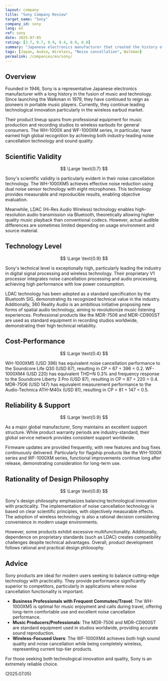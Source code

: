 ```yaml
---
layout: company
title: "Sony Company Review"
target_name: "Sony"
company_id: sony
lang: en
ref: sony
date: 2025-07-05
rating: [3.7, 0.7, 0.9, 0.4, 0.9, 0.8]
summary: "Japanese electronics manufacturer that created the history of portable music with the Walkman and continues to lead wireless earbud technology innovation. Leveraging technical expertise cultivated across fields from music production to consumer products, they boast world-class performance particularly in noise cancellation technology. Their product lineup ranges from professional monitor headphones to high-quality wireless earbuds for general consumers, meeting diverse needs."
tags: [Japan, Audio, Wireless, "Noise cancellation", Walkman]
permalink: /companies/en/sony/
---
```


## Overview

Founded in 1946, Sony is a representative Japanese electronics manufacturer with a long history in the fusion of music and technology. Since launching the Walkman in 1979, they have continued to reign as pioneers in portable music players. Currently, they continue leading technological innovation particularly in the wireless earbud market.

Their product lineup spans from professional equipment for music production and recording studios to wireless earbuds for general consumers. The WH-1000X and WF-1000XM series, in particular, have earned high global recognition by achieving both industry-leading noise cancellation technology and sound quality.

## Scientific Validity

$$ \Large \text{0.7} $$

Sony's scientific validity is particularly evident in their noise cancellation technology. The WH-1000XM5 achieves effective noise reduction using dual noise sensor technology with eight microphones. This technology provides measurable and reproducible results, enabling objective evaluation.

Meanwhile, LDAC (Hi-Res Audio Wireless) technology enables high-resolution audio transmission via Bluetooth, theoretically allowing higher quality music playback than conventional codecs. However, actual audible differences are sometimes limited depending on usage environment and source material.

## Technology Level

$$ \Large \text{0.9} $$

Sony's technical level is exceptionally high, particularly leading the industry in digital signal processing and wireless technology. Their proprietary V1 processor integrates noise cancellation processing and audio processing, achieving high performance with low power consumption.

LDAC technology has been adopted as a standard specification by the Bluetooth SIG, demonstrating its recognized technical value in the industry. Additionally, 360 Reality Audio is an ambitious initiative proposing new forms of spatial audio technology, aiming to revolutionize music listening experiences. Professional products like the MDR-7506 and MDR-CD900ST are used as standard equipment in recording studios worldwide, demonstrating their high technical reliability.

## Cost-Performance

$$ \Large \text{0.4} $$

WH-1000XM5 (USD 396) has equivalent noise cancellation performance to the Soundcore Life Q30 (USD 67), resulting in CP = 67 ÷ 396 = 0.2. WF-1000XM4 (USD 220) has equivalent THD+N 0.3% and frequency response to the Soundcore Liberty 3 Pro (USD 87), resulting in CP = 87 ÷ 220 = 0.4. MDR-7506 (USD 147) has equivalent measurement performance to the Audio-Technica ATH-M40x (USD 81), resulting in CP = 81 ÷ 147 = 0.5.

## Reliability & Support

$$ \Large \text{0.9} $$

As a major global manufacturer, Sony maintains an excellent support structure. While product warranty periods are industry-standard, their global service network provides consistent support worldwide.

Firmware updates are provided frequently, with new features and bug fixes continuously delivered. Particularly for flagship products like the WH-1000X series and WF-1000XM series, functional improvements continue long after release, demonstrating consideration for long-term use.

## Rationality of Design Philosophy

$$ \Large \text{0.8} $$

Sony's design philosophy emphasizes balancing technological innovation with practicality. The implementation of noise cancellation technology is based on clear scientific principles, with objectively measurable effects. The adoption of wireless technology is also a rational decision considering convenience in modern usage environments.

However, some products exhibit excessive multifunctionality. Additionally, dependence on proprietary standards (such as LDAC) creates compatibility challenges despite technical advantages. Overall, product development follows rational and practical design philosophy.

## Advice

Sony products are ideal for modern users seeking to balance cutting-edge technology with practicality. They provide performance significantly superior to competitors, particularly in applications where noise cancellation functionality is important.

- **Business Professionals with Frequent Commutes/Travel**: The WH-1000XM5 is optimal for music enjoyment and calls during travel, offering long-term comfortable use and excellent noise cancellation performance.
- **Music Producers/Professionals**: The MDR-7506 and MDR-CD900ST are standard equipment used in studios worldwide, providing accurate sound reproduction.
- **Wireless-Focused Users**: The WF-1000XM4 achieves both high sound quality and noise cancellation while being completely wireless, representing current top-tier products.

For those seeking both technological innovation and quality, Sony is an extremely reliable choice.

(2025.07.05)